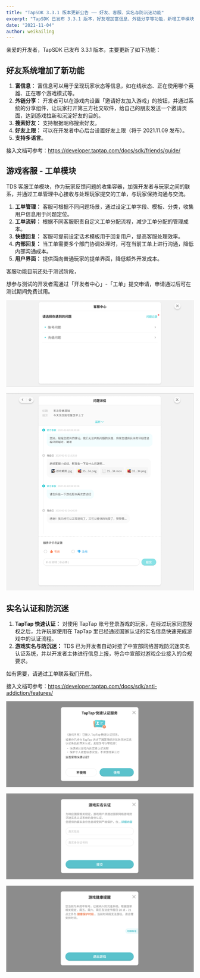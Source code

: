 ```yaml
---
title: "TapSDK 3.3.1 版本更新公告 —— 好友、客服、实名与防沉迷功能"
excerpt: "TapSDK 已发布 3.3.1 版本，好友增加富信息、外链分享等功能，新增工单模块和防沉迷模块。"
date: "2021-11-04"
author: weikailing
---
```


亲爱的开发者，TapSDK 已发布 3.3.1 版本，主要更新了如下功能：

## 好友系统增加了新功能

1. **富信息：** 富信息可以用于呈现玩家状态等信息，如在线状态、正在使用哪个英雄、正在哪个游戏模式等。
2. **外链分享：** 开发者可以在游戏内设置「邀请好友加入游戏」的按钮，并通过系统的分享组件，让玩家打开第三方社交软件，给自己的朋友发送一个邀请页面，达到游戏拉新和沉淀好友的目的。
3. **搜索好友：** 支持根据昵称搜索好友。
4. **好友上限：** 可以在开发者中心后台设置好友上限（将于 2021.11.09 发布）。
5. **支持多语言**。

接入文档可参考：https://developer.taptap.com/docs/sdk/friends/guide/

## 游戏客服 - 工单模块

TDS 客服工单模块，作为玩家反馈问题的收集容器，加强开发者与玩家之间的联系，并通过工单管理中心接收与处理玩家提交的工单，与玩家保持沟通与交流。

1. **工单管理：** 客服可根据不同问题场景，通过设定工单字段、模板、分类，收集用户信息用于问题定位。
2. **工单流转：** 根据不同客服职责自定义工单分配流程，减少工单分配的管理成本。
3. **快捷回复：** 客服可提前设定话术模板用于回复用户，提高客服处理效率。
4. **内部回复：** 当工单需要多个部门协调处理时，可在当前工单上进行沟通，降低内部沟通成本。
5. **用户界面：** 提供面向普通玩家的提单界面，降低额外开发成本。

客服功能目前还处于测试阶段，

想参与测试的开发者需通过「开发者中心」-「工单」提交申请，申请通过后可在测试期间免费试用。

![选择工单分类](/post-images/96a28e0e5de2ee454ea58447dd4ad297.png)

![工单回复](/post-images/051283d473d1fea7a14928b84617cdc2.png)

## 实名认证和防沉迷

1. **TapTap 快速认证：** 对使用 TapTap 账号登录游戏的玩家，在经过玩家同意授权之后，允许玩家使用在 TapTap 里已经通过国家认证的实名信息快速完成游戏中的认证流程。
2. **游戏实名与防沉迷：** TDS 已为开发者自动对接了中宣部网络游戏防沉迷实名认证系统，并以开发者主体进行信息上报，符合中宣部对游戏企业接入的合规要求。

如有需要，请通过工单联系我们开启。

接入文档可参考：https://developer.taptap.com/docs/sdk/anti-addiction/features/

![快速认证](/post-images/3d360a035d2bab0f1efe5b14db2c61df.png)

![手动填写实名信息](/post-images/65d42e7704451003b169036e3682cb79.png)

![游戏健康提醒](/post-images/4ad9edf25754e610c6c24d9fed326d3a.png)

